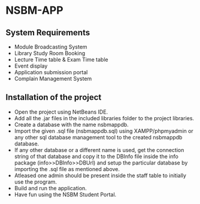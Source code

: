 # NSBM-APP

## System Requirements 
- Module Broadcasting System
- Library Study Room Booking
- Lecture Time table & Exam Time table 
- Event display 
- Application submission portal
- Complain Management System

## Installation of the project
- Open the project using NetBeans IDE.
- Add all the .jar files in the included libraries folder to the project libraries.
- Create a database with the name nsbmappdb.
- Import the given .sql file (nsbmappdb.sql) using XAMPP/phpmyadmin or any other sql database management tool to the created nsbmappdb database.
- If any other database or a different name is used, get the connection string of that database and copy it to the DBInfo file inside the info package (info>>DBInfo>>DBUrl) and setup the particular database by importing the .sql file as mentioned above.
- Atleased one admin should be present inside the staff table to initially use the program.
- Build and run the application.
- Have fun using the NSBM Student Portal.
